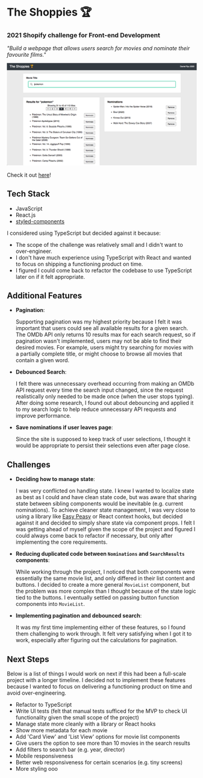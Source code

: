 # The Shoppies 🏆

### 2021 Shopify challenge for Front-end Development

*"Build a webpage that allows users search for movies and nominate their favourite films."*

![Image of Shoppies Site](./shoppies-screenshot.png)

Check it out [here](https://dryu99.github.io/the-shoppies-2021/)!

## Tech Stack
- JavaScript
- React.js
- [styled-components](https://styled-components.com/)

I considered using TypeScript but decided against it because:
- The scope of the challenge was relatively small and I didn't want to over-engineer.
- I don't have much experience using TypeScript with React and wanted to focus on shipping a functioning product on time.
- I figured I could come back to refactor the codebase to use TypeScript later on if it felt appropriate.

## Additional Features
- **Pagination**:   

  Supporting pagination was my highest priority because I felt it was important that users could see all available results for a given search. The OMDb API only returns 10 results max for each search request, so if pagination wasn't implemented, users may not be able to find their desired movies. For example, users might try searching for movies with a partially complete title, or might choose to browse all movies that contain a given word.
- **Debounced Search**:  

  I felt there was unnecessary overhead occurring from making an OMDb API request every time the search input changed, since the request realistically only needed to be made once (when the user stops typing). After doing some research, I found out about debouncing and applied it to my search logic to help reduce unnecessary API requests and improve performance.
- **Save nominations if user leaves page**:

  Since the site is supposed to keep track of user selections, I thought it would be appropriate to persist their selections even after page close.

## Challenges
- **Deciding how to manage state**:

  I was very conflicted on handling state. I knew I wanted to localize state as best as I could and have clean state code, but was aware that sharing state between sibling components would be inevitable (e.g. current nominations). To achieve cleaner state management, I was very close to using a library like [Easy Peasy](https://easy-peasy.now.sh/) or React context hooks, but decided against it and decided to simply share state via component props. I felt I was getting ahead of myself given the scope of the project and figured I could always come back to refactor if necessary, but only after implementing the core requirements.

- **Reducing duplicated code between `Nominations` and `SearchResults` components**:

  While working through the project, I noticed that both components were essentially the same movie list, and only differed in their list content and buttons. I decided to create a more general `MovieList` component, but the problem was more complex than I thought because of the state logic tied to the buttons. I eventually settled on passing button function components into `MovieList`.

- **Implementing pagination and debounced search**:

  It was my first time implementing either of these features, so I found them challenging to work through. It felt very satisfying when I got it to work, especially after figuring out the calculations for pagination.

## Next Steps
Below is a list of things I would work on next if this had been a full-scale project with a longer timeline. I decided not to implement these features because I wanted to focus on delivering a functioning product on time and avoid over-engineering.

- Refactor to TypeScript
- Write UI tests (felt that manual tests sufficed for the MVP to check UI functionality given the small scope of the project)
- Manage state more cleanly with a library or React hooks
- Show more metadata for each movie
- Add 'Card View' and 'List View' options for movie list components
- Give users the option to see more than 10 movies in the search results
- Add filters to search bar (e.g. year, director)
- Mobile responsiveness
- Better web responsiveness for certain scenarios (e.g. tiny screens)
- More styling ooo

